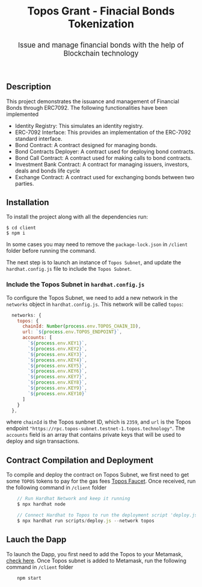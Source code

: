 <div align="center">
  <h3 style="font-size: 2em; font-weight: bolder">
        Topos Grant - Finacial Bonds Tokenization
  </h3>
  <p style="font-size: calc(10px + 0.9vmin)">
    Issue and manage financial bonds with the help of Blockchain technology
  </p>
</div>
<br>

## Description

This project demonstrates the issuance and management of Financial Bonds through ERC7092. The following functionalities have been implemented

- Identity Registry: This simulates an identity registry.
- ERC-7092 Interface: This provides an implementation of the ERC-7092 standard interface.
- Bond Contract: A contract designed for managing bonds.
- Bond Contracts Deployer: A contract used for deploying bond contracts.
- Bond Call Contract: A contract used for making calls to bond contracts.
- Investment Bank Contract: A contract for managing issuers, investors, deals and bonds life cycle
- Exchange Contract: A contract used for exchanging bonds between two parties.

## Installation

To install the project along with all the dependencies run:
```
$ cd client
$ npm i
```

In some cases you may need to remove the `package-lock.json` in `/client` folder before running the command.

The next step is to launch an instance of `Topos Subnet`, and update the `hardhat.config.js` file to include the `Topos Subnet`.

### Include the Topos Subnet in `hardhat.config.js`

To configure the Topos Subnet, we need to add a new network in the `networks` object in `hardhat.config.js`. This network will be called `topos`:

```javascript
  networks: {
    topos: {
      chainId: Number(process.env.TOPOS_CHAIN_ID),
      url: `${process.env.TOPOS_ENDPOINT}`,
      accounts: [
        `${process.env.KEY1}`,
        `${process.env.KEY2}`,
        `${process.env.KEY3}`,
        `${process.env.KEY4}`,
        `${process.env.KEY5}`,
        `${process.env.KEY6}`,
        `${process.env.KEY7}`,
        `${process.env.KEY8}`,
        `${process.env.KEY9}`,
        `${process.env.KEY10}`
      ]
    }
  },
```

where `chainId` is the Topos sunbnet ID, which is `2359`, and `url` is the Topos endpoint `"https://rpc.topos-subnet.testnet-1.topos.technology"`. The `accounts` field is an array that contains private keys that will be used to deploy and sign transactions.

## Contract Compilation and Deployment

To compile and deploy the contract on Topos Subnet, we first need to get some `TOPOS` tokens to pay for the gas fees [Topos Faucet](https://faucet.testnet-1.topos.technology/). Once received, run the following command in `/client` folder

```javascript
    // Run Hardhat Network and keep it running
    $ npx hardhat node

    // Connect Hardhat to Topos to run the deployment script 'deploy.js`
    $ npx hardhat run scripts/deploy.js --network topos
```

## Lauch the Dapp

To launch the Dapp, you first need to add the Topos to your Metamask, [check here](https://docs.topos.technology/content/module-2/1-ERC20-Messaging.html). Once Topos subnet is added to Metamask, run the following command in `/client` folder

```
    npm start
```
